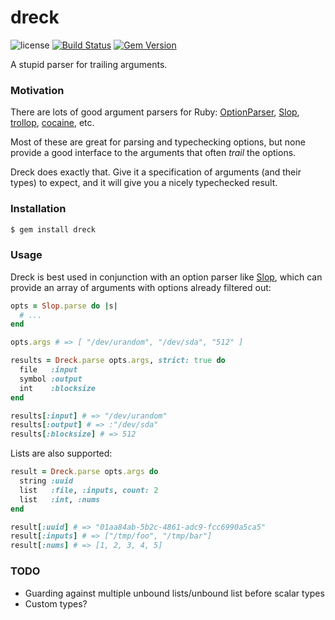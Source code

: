 dreck
=====

![license](https://raster.shields.io/badge/license-MIT%20with%20restrictions-green.png)
[![Build Status](https://img.shields.io/github/workflow/status/woodruffw/dreck/CI/master)](https://github.com/woodruffw/dreck/actions?query=workflow%3ACI)
[![Gem Version](https://badge.fury.io/rb/dreck.svg)](https://badge.fury.io/rb/dreck)

A stupid parser for trailing arguments.

### Motivation

There are lots of good argument parsers for Ruby:
[OptionParser](https://ruby-doc.org/stdlib/libdoc/optparse/rdoc/OptionParser.html),
[Slop](https://github.com/leejarvis/slop), [trollop](https://manageiq.github.io/trollop/),
[cocaine](https://github.com/thoughtbot/cocaine), etc.

Most of these are great for parsing and typechecking options, but none provide a good
interface to the arguments that often *trail* the options.

Dreck does exactly that. Give it a specification of arguments (and their
types) to expect, and it will give you a nicely typechecked result.

### Installation

```bash
$ gem install dreck
```

### Usage

Dreck is best used in conjunction with an option parser like
[Slop](https://github.com/leejarvis/slop), which can provide an array of
arguments with options already filtered out:

```ruby
opts = Slop.parse do |s|
  # ...
end

opts.args # => [ "/dev/urandom", "/dev/sda", "512" ]

results = Dreck.parse opts.args, strict: true do
  file   :input
  symbol :output
  int    :blocksize
end

results[:input] # => "/dev/urandom"
results[:output] # => :"/dev/sda"
results[:blocksize] # => 512
```

Lists are also supported:

```ruby
result = Dreck.parse opts.args do
  string :uuid
  list   :file, :inputs, count: 2
  list   :int, :nums
end

result[:uuid] # => "01aa84ab-5b2c-4861-adc9-fcc6990a5ca5"
result[:inputs] # => ["/tmp/foo", "/tmp/bar"]
result[:nums] # => [1, 2, 3, 4, 5]
```

### TODO

* Guarding against multiple unbound lists/unbound list before scalar types
* Custom types?
